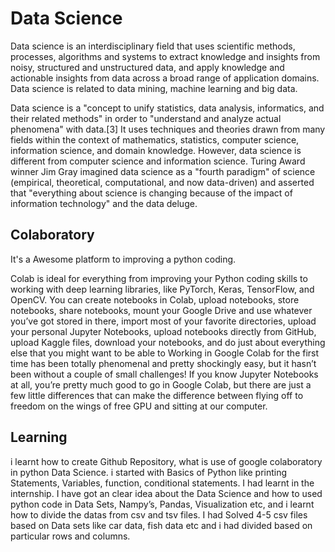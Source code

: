 # Data Science


Data science is an interdisciplinary field that uses scientific methods, processes, algorithms and systems to 
extract knowledge and insights from noisy, structured and unstructured data, and apply knowledge and actionable 
insights from data across a broad range of application domains. Data science is related to data mining, 
machine learning and big data.
 
Data science is a "concept to unify statistics, data analysis, informatics, and their related methods" in order to
"understand and analyze actual phenomena" with data.[3] It uses techniques and theories drawn from many fields within the 
context of mathematics, statistics, computer science, information science, and domain knowledge. However, 
data science is different from computer science and information science. Turing Award winner Jim Gray imagined 
data science as a "fourth paradigm" of science (empirical, theoretical, computational, and now data-driven) and 
asserted that "everything about science is changing because of the impact of information technology" and the data deluge.

## Colaboratory

It's a Awesome platform to improving a python coding.
    
Colab is ideal for everything from improving your Python coding skills to working with deep learning libraries,
    like PyTorch, Keras, TensorFlow, and OpenCV. You can create notebooks in Colab, upload notebooks, store notebooks,
    share notebooks, mount your Google Drive and use whatever you’ve got stored in there, import most of your 
    favorite directories, upload your personal Jupyter Notebooks, upload notebooks directly from GitHub,
    upload Kaggle files, download your notebooks, and do just about everything else that 
    you might want to be able to Working in Google Colab for the first time has been totally phenomenal
    and pretty shockingly easy, but it hasn’t been without a couple of small challenges! 
    If you know Jupyter Notebooks at all, you’re pretty much good to go in Google Colab, 
    but there are just a few little differences that can make the difference between flying off to
    freedom on the wings of free GPU and sitting at our computer.

## Learning

 i learnt how to create Github Repository,  what is use of google colaboratory in python Data Science. 
 i started with Basics of Python like printing Statements, Variables, function, conditional statements.
 I had learnt in the internship. I have got an clear idea about the Data Science and 
 how to used python code in Data Sets, Nampy’s, Pandas, Visualization etc,  and 
 i learnt how to divide the datas from csv and tsv files. I had Solved 4-5 csv files 
 based on Data sets like car data, fish data etc and i had divided based on particular rows and columns.
 
